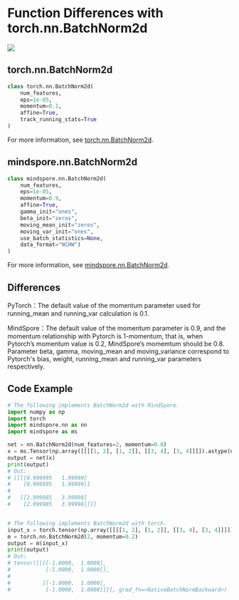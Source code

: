 # Function Differences with torch.nn.BatchNorm2d

<a href="https://gitee.com/mindspore/docs/blob/r1.9/docs/mindspore/source_en/note/api_mapping/pytorch_diff/BatchNorm2d.md" target="_blank"><img src="https://mindspore-website.obs.cn-north-4.myhuaweicloud.com/website-images/r1.9/resource/_static/logo_source_en.png"></a>

## torch.nn.BatchNorm2d

```python
class torch.nn.BatchNorm2d(
    num_features,
    eps=1e-05,
    momentum=0.1,
    affine=True,
    track_running_stats=True
)
```

For more information, see [torch.nn.BatchNorm2d](https://pytorch.org/docs/1.5.0/nn.html#torch.nn.BatchNorm2d).

## mindspore.nn.BatchNorm2d

```python
class mindspore.nn.BatchNorm2d(
    num_features,
    eps=1e-05,
    momentum=0.9,
    affine=True,
    gamma_init="ones",
    beta_init="zeros",
    moving_mean_init="zeros",
    moving_var_init="ones",
    use_batch_statistics=None,
    data_format="NCHW")
)
```

For more information, see [mindspore.nn.BatchNorm2d](https://mindspore.cn/docs/en/r1.9/api_python/nn/mindspore.nn.BatchNorm2d.html#mindspore.nn.BatchNorm2d).

## Differences

PyTorch：The default value of the momentum parameter used for running_mean and running_var calculation is 0.1.

MindSpore：The default value of the momentum parameter is 0.9, and the momentum relationship with Pytorch is 1-momentum, that is, when Pytorch’s momentum value is 0.2, MindSpore’s momemtum should be 0.8. Parameter beta, gamma, moving_mean and moving_variance correspond to Pytorch's bias, weight, running_mean and running_var parameters respectively.

## Code Example

```python
# The following implements BatchNorm2d with MindSpore.
import numpy as np
import torch
import mindspore.nn as nn
import mindspore as ms

net = nn.BatchNorm2d(num_features=2, momentum=0.8)
x = ms.Tensor(np.array([[[[1, 2], [1, 2]], [[3, 4], [3, 4]]]]).astype(np.float32))
output = net(x)
print(output)
# Out:
# [[[[0.999995   1.99999]
#    [0.999995   1.99999]]
#
#   [[2.999985   3.99998]
#    [2.999985   3.99998]]]]


# The following implements BatchNorm2d with torch.
input_x = torch.tensor(np.array([[[[1, 2], [1, 2]], [[3, 4], [3, 4]]]]).astype(np.float32))
m = torch.nn.BatchNorm2d(2, momentum=0.2)
output = m(input_x)
print(output)
# Out:
# tensor([[[[-1.0000,  1.0000],
#           [-1.0000,  1.0000]],
#
#          [[-1.0000,  1.0000],
#           [-1.0000,  1.0000]]]], grad_fn=<NativeBatchNormBackward>)
```
